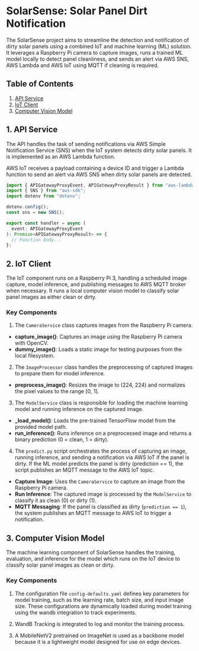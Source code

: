 # SolarSense: Solar Panel Dirt Notification
The SolarSense project aims to streamline the detection and notification of dirty solar panels using a combined IoT and machine learning (ML) solution. It leverages a Raspberry Pi camera to capture images, runs a trained ML model locally to detect panel cleanliness, and sends an alert via AWS SNS, AWS Lambda and AWS IoT using MQTT if cleaning is required.

## Table of Contents
1. [API Service](#1-api-service)
2. [IoT Client](#2-iot-client)
3. [Computer Vision Model](#3-computer-vision-model)

## 1. API Service

The API handles the task of sending notifications via AWS Simple Notification Service (SNS) when the IoT system detects dirty solar panels. It is implemented as an AWS Lambda function.

AWS IoT receives a payload containing a device ID and trigger a Lambda function to send an alert via AWS SNS when dirty solar panels are detected.

```typescript
import { APIGatewayProxyEvent, APIGatewayProxyResult } from "aws-lambda";
import { SNS } from "aws-sdk";
import dotenv from "dotenv";

dotenv.config();
const sns = new SNS();

export const handler = async (
  event: APIGatewayProxyEvent
): Promise<APIGatewayProxyResult> => {
  // Function body...
};
```

## 2. IoT Client

The IoT component runs on a Raspberry Pi 3, handling a scheduled image capture, model inference, and publishing messages to AWS MQTT broker when necessary. It runs a local computer vision model to classify solar panel images as either clean or dirty.

### Key Components

1) The `CameraService` class captures images from the Raspberry Pi camera.

- **capture_image()**: Captures an image using the Raspberry Pi camera with OpenCV.
- **dummy_image()**: Loads a static image for testing purposes from the local filesystem.

2) The `ImageProcessor` class handles the preprocessing of captured images to prepare them for model inference.

- **preprocess_image()**: Resizes the image to (224, 224) and normalizes the pixel values to the range \[0, 1].

3) The `ModelService` class is responsible for loading the machine learning model and running inference on the captured image.

- **_load_model()**: Loads the pre-trained TensorFlow model from the provided model path.
- **run_inference()**: Runs inference on a preprocessed image and returns a binary prediction (0 = clean, 1 = dirty).

4) The `predict.py` script orchestrates the process of capturing an image, running inference, and sending a notification via AWS IoT if the panel is dirty. If the ML model predicts the panel is dirty (prediction == 1), the script publishes an MQTT message to the AWS IoT topic.

- **Capture Image**: Uses the `CameraService` to capture an image from the Raspberry Pi camera.
- **Run Inference**: The captured image is processed by the `ModelService` to classify it as clean (0) or dirty (1).
- **MQTT Messaging**: If the panel is classified as dirty (`prediction == 1`), the system publishes an MQTT message to AWS IoT to trigger a notification.

## 3. Computer Vision Model

The machine learning component of SolarSense handles the training, evaluation, and inference for the model which runs on the IoT device to classify solar panel images as clean or dirty.

### Key Components

1) The configuration file `config-defaults.yaml` defines key parameters for model training, such as the learning rate, batch size, and input image size. These configurations are dynamically loaded during model training using the wandb integration to track experiments.

2) WandB Tracking is integrated to log and monitor the training process.

3) A MobileNetV2 pretrained on ImageNet is used as a backbone model because it is a lightweight model designed for use on edge devices.


